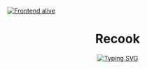 [![Frontend alive](https://github.com/vm4tech/recook.ru/actions/workflows/deploy.yaml/badge.svg)](https://github.com/vm4tech/recook.ru/actions/workflows/deploy.yaml)

<div align="center">
  
# Recook

<a href="https://git.io/typing-svg"><img src="https://readme-typing-svg.herokuapp.com?font=Comfortaa&size=30&duration=2000&pause=300&color=2CB15D&center=true&width=435&lines=Coming+soon...;...recook+is+new+app+for...;...generating...;...helps+keep+track..." alt="Typing SVG" /></a>
</div>

